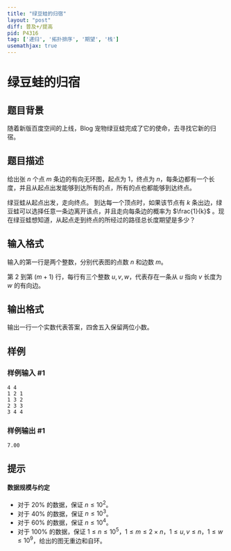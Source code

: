 ```yaml
---
title: "绿豆蛙的归宿"
layout: "post"
diff: 普及+/提高
pid: P4316
tag: ['递归', '拓扑排序', '期望', '栈']
usemathjax: true
---
```


# 绿豆蛙的归宿
## 题目背景

随着新版百度空间的上线，Blog 宠物绿豆蛙完成了它的使命，去寻找它新的归宿。
## 题目描述

给出张 $n$ 个点 $m$ 条边的有向无环图，起点为 $1$，终点为 $n$，每条边都有一个长度，并且从起点出发能够到达所有的点，所有的点也都能够到达终点。

绿豆蛙从起点出发，走向终点。 到达每一个顶点时，如果该节点有 $k$ 条出边，绿豆蛙可以选择任意一条边离开该点，并且走向每条边的概率为 $\frac{1}{k}$ 。现在绿豆蛙想知道，从起点走到终点的所经过的路径总长度期望是多少？
## 输入格式

输入的第一行是两个整数，分别代表图的点数 $n$ 和边数 $m$。

第 $2$ 到第 $(m + 1)$ 行，每行有三个整数 $u, v, w$，代表存在一条从 $u$ 指向 $v$ 长度为 $w$ 的有向边。
## 输出格式

输出一行一个实数代表答案，四舍五入保留两位小数。
## 样例

### 样例输入 #1
```
4 4 
1 2 1 
1 3 2 
2 3 3 
3 4 4
```
### 样例输出 #1
```
7.00
```
## 提示

#### 数据规模与约定

- 对于 $20\%$ 的数据，保证 $n \leq 10^2$。
- 对于 $40\%$ 的数据，保证 $n \leq 10^3$。
- 对于 $60\%$ 的数据，保证 $n \leq 10^4$。
- 对于 $100\%$ 的数据，保证 $1 \leq n \leq 10^5$，$1 \leq m \leq 2 \times n$，$1 \leq u, v \leq n$，$1 \leq w \leq 10^9$，给出的图无重边和自环。
